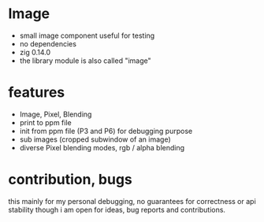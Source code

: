 # Image

- small image component useful for testing
- no dependencies
- zig 0.14.0
- the library module is also called "image"

# features
- Image, Pixel, Blending
- print to ppm file
- init from ppm file (P3 and P6) for debugging purpose
- sub images (cropped subwindow of an image)
- diverse Pixel blending modes, rgb / alpha blending

# contribution, bugs
this mainly for my personal debugging, no guarantees for correctness or api stability
though i am open for ideas, bug reports and contributions.
